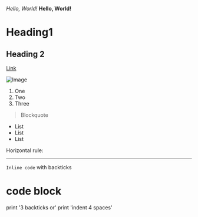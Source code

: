 *Hello, World!*	
**Hello, World!**

Heading1
=========

Heading 2
---------

[Link]([http://a.com](https://ucsd-cse15l-w23.github.io/week/week1/))	

![Image](http://url/a.png)

1) One
2) Two
3) Three

> Blockquote 

- List
- List
- List

Horizontal rule:
***

`Inline code` with backticks	

# code block
print '3 backticks or'
print 'indent 4 spaces'
